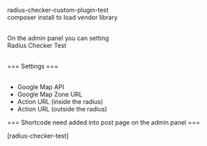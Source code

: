 radius-checker-custom-plugin-test <br/>
composer install to load vendor library <br/><br/>

On the admin panel you can setting <br/>
Radius Checker Test <br/><br/>

=== Settings ===<br/><br/>

- Google Map API <br/>	
- Google Map Zone URL <br/>	
- Action URL (inside the radius) <br/>	
- Action URL (outside the radius) <br/>

=== Shortcode need added into post page on the admin panel === <br/>

[radius-checker-test]<br/>
